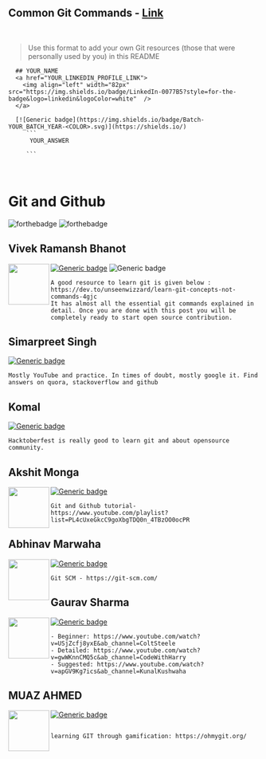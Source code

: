  ## Common Git Commands - [Link](/Common_GIT_Commands.md)

  <br />
  
  > Use this format to add your own Git resources (those that were personally used by you) in this README
  ```
    ## YOUR_NAME
    <a href="YOUR_LINKEDIN_PROFILE_LINK">
      <img align="left" width="82px" src="https://img.shields.io/badge/LinkedIn-0077B5?style=for-the-badge&logo=linkedin&logoColor=white"  />
    </a>

    [![Generic badge](https://img.shields.io/badge/Batch-YOUR_BATCH_YEAR-<COLOR>.svg)](https://shields.io/)
       ```
        YOUR_ANSWER

       ```  
  ```
<br />

# Git and Github
![forthebadge](https://img.shields.io/badge/git-%23F05033.svg?style=for-the-badge&logo=git&logoColor=white)
![forthebadge](https://img.shields.io/badge/GitHub-100000?style=for-the-badge&logo=github&logoColor=white)

## Vivek Ramansh Bhanot
<a href="https://www.linkedin.com/in/vivek-ramansh-bhanot/">
  <img align="left" width="82px" src="https://img.shields.io/badge/LinkedIn-0077B5?style=for-the-badge&logo=linkedin&logoColor=white"  />
</a>

[![Generic badge](https://img.shields.io/badge/Batch-2023-<COLOR>.svg)](https://shields.io/)
![Generic badge](https://img.shields.io/badge/R%26D-member-blue)
```
A good resource to learn git is given below :
https://dev.to/unseenwizzard/learn-git-concepts-not-commands-4gjc
It has almost all the essential git commands explained in detail. Once you are done with this post you will be completely ready to start open source contribution.

```

## Simarpreet Singh

[![Generic badge](https://img.shields.io/badge/Batch-2021-<COLOR>.svg)](https://shields.io/)
```
Mostly YouTube and practice. In times of doubt, mostly google it. Find answers on quora, stackoverflow and github
```

## Komal

[![Generic badge](https://img.shields.io/badge/Batch-2021-<COLOR>.svg)](https://shields.io/)
```
Hacktoberfest is really good to learn git and about opensource community. 
```

## Akshit Monga
<a href="https://www.linkedin.com/in/akshit-monga-74a965173/">
  <img align="left" width="82px" src="https://img.shields.io/badge/LinkedIn-0077B5?style=for-the-badge&logo=linkedin&logoColor=white"  />
</a>

[![Generic badge](https://img.shields.io/badge/Batch-2022-<COLOR>.svg)](https://shields.io/)
```
Git and Github tutorial-
https://www.youtube.com/playlist?list=PL4cUxeGkcC9goXbgTDQ0n_4TBzOO0ocPR
```

## Abhinav Marwaha
<a href="https://www.linkedin.com/in/abhinavmarwaha/">
  <img align="left" width="82px" src="https://img.shields.io/badge/LinkedIn-0077B5?style=for-the-badge&logo=linkedin&logoColor=white"  />
</a>

[![Generic badge](https://img.shields.io/badge/Batch-2023-<COLOR>.svg)](https://shields.io/)
```
Git SCM - https://git-scm.com/
```

## Gaurav Sharma
<a href="https://www.linkedin.com/in/gaurav-sharma-0828a916a/">
  <img align="left" width="82px" src="https://img.shields.io/badge/LinkedIn-0077B5?style=for-the-badge&logo=linkedin&logoColor=white"  />
</a>

[![Generic badge](https://img.shields.io/badge/Batch-2022-<COLOR>.svg)](https://shields.io/)
```
- Beginner: https://www.youtube.com/watch?v=USjZcfj8yxE&ab_channel=ColtSteele
- Detailed: https://www.youtube.com/watch?v=gwWKnnCMQ5c&ab_channel=CodeWithHarry
- Suggested: https://www.youtube.com/watch?v=apGV9Kg7ics&ab_channel=KunalKushwaha
```

  ## MUAZ AHMED
  <a href="https://www.linkedin.com/in/muaz-ahmed/">
    <img align="left" width="82px" src="https://img.shields.io/badge/LinkedIn-0077B5?style=for-the-badge&logo=linkedin&logoColor=white"  />
  </a>

  [![Generic badge](https://img.shields.io/badge/Batch-2021-<COLOR>.svg)](https://shields.io/)
  ```
  
  learning GIT through gamification: https://ohmygit.org/
  ```

<br />
<br />
